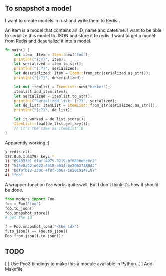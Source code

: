 ## To snapshot a model

I want to create models in rust and write them to Redis.

An Item is a model that contains an ID, name and datetime.
I want to be able to serialize this model to JSON and store it to redis.
I want to get a model from Redis and deserialize it into a model.


```rust
fn main() {
    let item: Item = Item::new("foo");
    println!("{:?}", item);
    let serialized = item.to_str();
    println!("{:?}", serialized);
    let deserialized: Item = Item::from_str(serialized.as_str());
    println!("{:?}", deserialized);

    let mut itemlist = ItemList::new("basket");
    itemlist.add_item(item);
    let serialized = itemlist.to_str();
    println!("Serialized list: {:?}", serialized);
    let de_list: ItemList = ItemList::from_str(serialized.as_str());
    println!("{:?}", de_list);

    let it_worked = de_list.store();
    ItemList::load(de_list.get_key());
    // it's the same as itemlist :D
}
```


Apparently working :)
```sh
❯ redis-cli
127.0.0.1:6379> keys *
1) "69433fe1-8faf-4975-8219-bf6806ebc8c2"
2) "543e8a42-d622-4510-a634-6e26637388d2"
3) "bef9fb13-230c-4f8f-bb67-1e5019147187"
4) "foo"
```

A wrapper function `Foo` works quite well. But I don't think it's how it should
be done.

```py
from moders import Foo
foo = Foo("foo")
foo.to_json()
foo.snapshot_store()
# get the id

f = Foo.snapshot_load("<the id>")
f.to_json() == Foo.to_json()
Foo.from_json(f.to_json())
```

## TODO

[ ] Use Pyo3 bindings to make this a module available in Python.
[ ] Add Makefile
